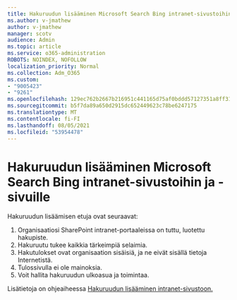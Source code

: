 ```yaml
---
title: Hakuruudun lisääminen Microsoft Search Bing intranet-sivustoihin ja -sivuille
ms.author: v-jmathew
author: v-jmathew
manager: scotv
audience: Admin
ms.topic: article
ms.service: o365-administration
ROBOTS: NOINDEX, NOFOLLOW
localization_priority: Normal
ms.collection: Adm_O365
ms.custom:
- "9005423"
- "9261"
ms.openlocfilehash: 129ec762b2667b216951c441165d75af0bddd57127351a8ff31fc2793e4479d8
ms.sourcegitcommit: b5f7da89a650d2915dc652449623c78be6247175
ms.translationtype: MT
ms.contentlocale: fi-FI
ms.lasthandoff: 08/05/2021
ms.locfileid: "53954478"
---
```

# <a name="add-a-search-box-for-microsoft-search-in-bing-to-your-organizations-intranet-sites-and-pages"></a>Hakuruudun lisääminen Microsoft Search Bing intranet-sivustoihin ja -sivuille

Hakuruudun lisäämisen etuja ovat seuraavat:

1. Organisaatiosi SharePoint intranet-portaaleissa on tuttu, luotettu hakupiste.
2. Hakuruutu tukee kaikkia tärkeimpiä selaimia.
3. Hakutulokset ovat organisaation sisäisiä, ja ne eivät sisällä tietoja Internetistä.
4. Tulossivulla ei ole mainoksia.
5. Voit hallita hakuruudun ulkoasua ja toimintaa.

Lisätietoja on ohjeaiheessa [Hakuruudun lisääminen intranet-sivustoon.](https://go.microsoft.com/fwlink/?linkid=2151387)
